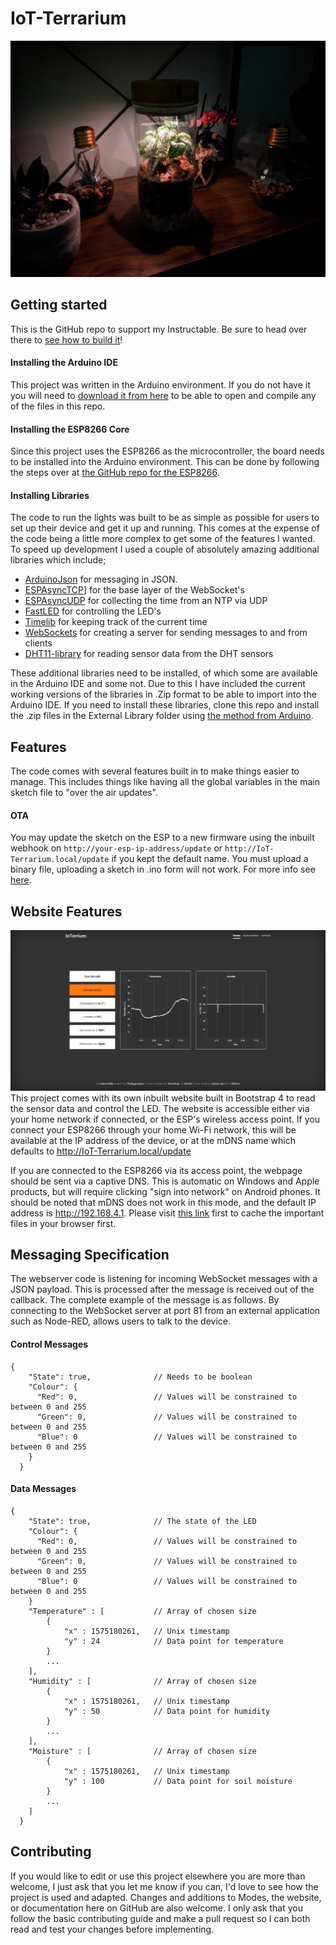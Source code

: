
# IoT-Terrarium

![IoT-Terrarium](Images/IMG_20191130_204003.jpg)

## Getting started

This is the GitHub repo to support my Instructable. Be sure to head over there to [see how to build it](https://www.instructables.com/id/IoT-Terrarium/)!

#### Installing the Arduino IDE

This project was written in the Arduino environment. If you do not have it you will need to [download it from here](https://www.arduino.cc/en/main/software) to be able to open and compile any of the files in this repo.

#### Installing the ESP8266 Core

Since this project uses the ESP8266 as the microcontroller, the board needs to be installed into the Arduino environment. This can be done by following the steps over at [the GitHub repo for the ESP8266](https://github.com/esp8266/Arduino).

#### Installing Libraries

The code to run the lights was built to be as simple as possible for users to set up their device and get it up and running. This comes at the expense of the code being a little more complex to get some of the features I wanted. To speed up development I used a couple of absolutely amazing additional libraries which include;
- [ArduinoJson](https://arduinojson.org/) for messaging in JSON.
- [ESPAsyncTCP](https://github.com/me-no-dev/ESPAsyncTCP)] for the base layer of the WebSocket's
- [ESPAsyncUDP](https://github.com/me-no-dev/ESPAsyncUDP) for collecting the time from an NTP via UDP
- [FastLED](https://github.com/FastLED/FastLED) for controlling the LED's
- [Timelib](https://github.com/PaulStoffregen/Time) for keeping track of the current time
- [WebSockets](https://github.com/Links2004/arduinoWebSockets) for creating a server for sending messages to and from clients
- [DHT11-library](https://github.com/adafruit/DHT-sensor-library) for reading sensor data from the DHT sensors

These additional libraries need to be installed, of which some are available in the Arduino IDE and some not. Due to this I have included the current working versions of the libraries in .Zip format to be able to import into the Arduino IDE. If you need to install these libraries, clone this repo and install the .zip files in the External Library folder using [the method from Arduino](https://www.arduino.cc/en/guide/libraries).

## Features

The code comes with several features built in to make things easier to manage. This includes things like having all the global variables in the main sketch file to "over the air updates".

#### OTA

You may update the sketch on the ESP to a new firmware using the inbuilt webhook on `http://your-esp-ip-address/update` or `http://IoT-Terrarium.local/update` if you kept the default name. You must upload a binary file, uploading a sketch in .ino form will not work. For more info see [here](https://arduino-esp8266.readthedocs.io/en/latest/ota_updates/readme.html#web-browser).

## Website Features

![IoT-Terrarium](Images/Webpage.jpg)
This project comes with its own inbuilt website built in Bootstrap 4 to read the sensor data and control the LED. The website is accessible either via your home network if connected, or the ESP's wireless access point. If you connect your ESP8266 through your home Wi-Fi network, this will be available at the IP address of the device, or at the mDNS name which defaults to http://IoT-Terrarium.local/update

If you are connected to the ESP8266 via its access point, the webpage should be sent via a captive DNS. This is automatic on Windows and Apple products, but will require clicking "sign into network" on Android phones. It should be noted that mDNS does not work in this mode, and the default IP address is http://192.168.4.1. Please visit [this link](https://arduinojson.org/) first to cache the important files in your browser first.

## Messaging Specification

The webserver code is listening for incoming WebSocket messages with a JSON payload. This is processed after the message is received out of the callback. The complete example of the message is as follows. By connecting to the WebSocket server at port 81 from an external application such as Node-RED, allows users to talk to the device.

#### Control Messages

```
{
    "State": true,              // Needs to be boolean
    "Colour": {
      "Red": 0,                 // Values will be constrained to between 0 and 255
      "Green": 0,               // Values will be constrained to between 0 and 255
      "Blue": 0                 // Values will be constrained to between 0 and 255
    }
  }
```

#### Data Messages

```
{
    "State": true,              // The state of the LED
    "Colour": {
      "Red": 0,                 // Values will be constrained to between 0 and 255
      "Green": 0,               // Values will be constrained to between 0 and 255
      "Blue": 0                 // Values will be constrained to between 0 and 255
    }
    "Temperature" : [           // Array of chosen size
        {
            "x" : 1575180261,	// Unix timestamp
            "y" : 24			// Data point for temperature
        }
        ...
    ],
    "Humidity" : [              // Array of chosen size
        {
            "x" : 1575180261,	// Unix timestamp
            "y" : 50			// Data point for humidity
        }
        ...
    ],
    "Moisture" : [              // Array of chosen size
        {
            "x" : 1575180261,	// Unix timestamp
            "y" : 100			// Data point for soil moisture
        }
        ...
    ]
  }
```

## Contributing
If you would like to edit or use this project elsewhere you are more than welcome, I just ask that you let me know if you can, I'd love to see how the project is used and adapted. Changes and additions to Modes, the website, or documentation here on GitHub are also welcome. I only ask that you follow the basic contributing guide and make a pull request so I can both read and test your changes before implementing.